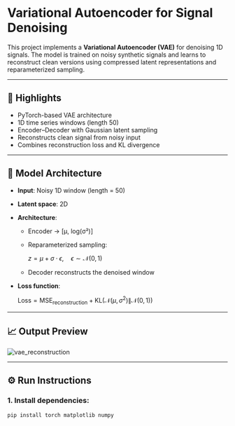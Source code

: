 # Variational Autoencoder for Signal Denoising

This project implements a **Variational Autoencoder (VAE)** for denoising 1D signals. The model is trained on noisy synthetic signals and learns to reconstruct clean versions using compressed latent representations and reparameterized sampling.

---

## 📌 Highlights

- PyTorch-based VAE architecture
- 1D time series windows (length 50)
- Encoder–Decoder with Gaussian latent sampling
- Reconstructs clean signal from noisy input
- Combines reconstruction loss and KL divergence

---

## 🧠 Model Architecture

- **Input**: Noisy 1D window (length = 50)
- **Latent space**: 2D
- **Architecture**:
  - Encoder → [μ, log(σ²)]
  - Reparameterized sampling:
    
    $z = \mu + \sigma \cdot \epsilon, \quad \epsilon \sim \mathcal{N}(0, 1)$
  - Decoder reconstructs the denoised window

- **Loss function**:
  
  $\text{Loss} = \text{MSE}_{\text{reconstruction}} + \text{KL}(\mathcal{N}(\mu, \sigma^2) \| \mathcal{N}(0, 1))$

---

## 📈 Output Preview

![vae_reconstruction](vae_reconstruction.png)

---

## ⚙️ Run Instructions

### 1. Install dependencies:
```bash
pip install torch matplotlib numpy
